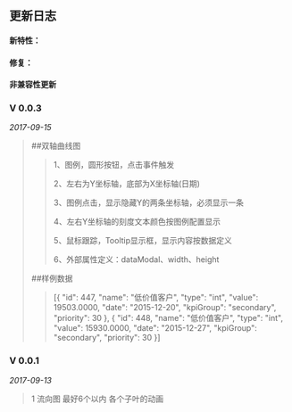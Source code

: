 ## 更新日志






#### 新特性：

#### 修复：

#### 非兼容性更新


### V 0.0.3

*2017-09-15*

>##双轴曲线图
>
>>1、图例，圆形按钮，点击事件触发
>>
>>2、左右为Y坐标轴，底部为X坐标轴(日期)
>>
>>3、图例点击，显示隐藏Y的两条坐标轴，必须显示一条
>>
>>4、左右Y坐标轴的刻度文本颜色按图例配置显示
>>
>>5、鼠标跟踪，Tooltip显示框，显示内容按数据定义
>>
>>6、外部属性定义：dataModal、width、height
>>
>##样例数据
>>[{
        "id": 447,
        "name": "低价值客户",
        "type": "int",
        "value": 19503.0000,
        "date": "2015-12-20",
        "kpiGroup": "secondary",
        "priority": 30
    }, {
        "id": 448,
        "name": "低价值客户",
        "type": "int",
        "value": 15930.0000,
        "date": "2015-12-27",
        "kpiGroup": "secondary",
        "priority": 30
    }]



### V 0.0.1

*2017-09-13*
>1 流向图 最好6个以内 各个子叶的动画
